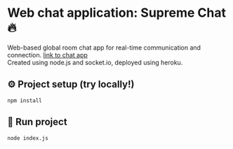 # Web chat application: Supreme Chat 🔥
Web-based global room chat app for real-time communication and connection. [link to chat app](https://supreme-chat.herokuapp.com/) <br>
Created using node.js and socket.io, deployed using heroku.

## :gear: Project setup (try locally!)
```
npm install
```

## :running: Run project
```
node index.js
```